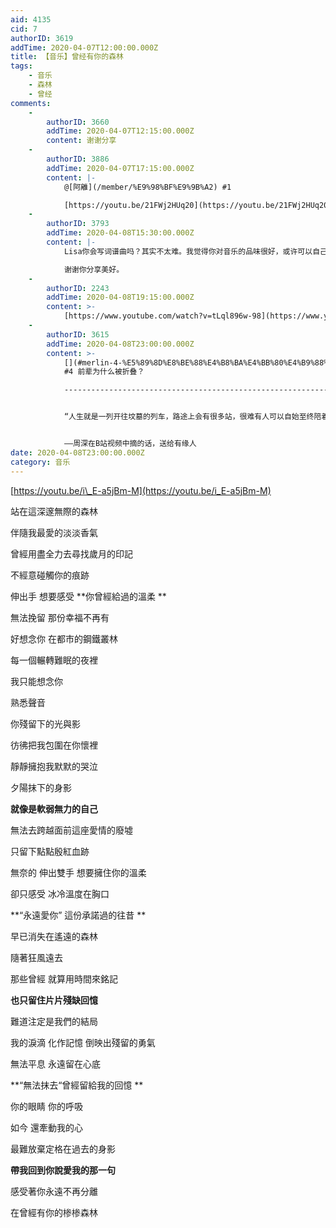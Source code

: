 ```yaml
---
aid: 4135
cid: 7
authorID: 3619
addTime: 2020-04-07T12:00:00.000Z
title: 【音乐】曾经有你的森林
tags:
    - 音乐
    - 森林
    - 曾经
comments:
    -
        authorID: 3660
        addTime: 2020-04-07T12:15:00.000Z
        content: 谢谢分享
    -
        authorID: 3886
        addTime: 2020-04-07T17:15:00.000Z
        content: |-
            @[阿離](/member/%E9%98%BF%E9%9B%A2) #1

            [https://youtu.be/21FWj2HUq20](https://youtu.be/21FWj2HUq20)
    -
        authorID: 3793
        addTime: 2020-04-08T15:30:00.000Z
        content: |-
            Lisa你会写词谱曲吗？其实不太难。我觉得你对音乐的品味很好，或许可以自己写一些？

            谢谢你分享美好。
    -
        authorID: 2243
        addTime: 2020-04-08T19:15:00.000Z
        content: >-
            [https://www.youtube.com/watch?v=tLql896w-98](https://www.youtube.com/watch?v=tLql896w-98)
    -
        authorID: 3615
        addTime: 2020-04-08T23:00:00.000Z
        content: >-
            [](#merlin-4-%E5%89%8D%E8%BE%88%E4%B8%BA%E4%BB%80%E4%B9%88%E8%A2%AB%E6%8A%98%E5%8F%A0)@[Merlin](/member/Merlin)
            #4 前辈为什么被折叠？

            ----------------------------------------------------------------------------------------------------------------------------


            “人生就是一列开往坟墓的列车，路途上会有很多站，很难有人可以自始至终陪着走完。当陪着你的人要下车时，即使不舍也该心存感激，然后挥手道别。”


            ——周深在B站视频中摘的话，送给有缘人
date: 2020-04-08T23:00:00.000Z
category: 音乐
---
```


[https://youtu.be/i\_E-a5jBm-M](https://youtu.be/i_E-a5jBm-M)

站在這深邃無際的森林

伴隨我最愛的淡淡香氣

曾經用盡全力去尋找歲月的印記

不經意碰觸你的痕跡

伸出手 想要感受 \*\*你曾經給過的溫柔 \*\*

無法挽留 那份幸福不再有

好想念你 在都市的鋼鐵叢林

每一個輾轉難眠的夜裡

我只能想念你

熟悉聲音

你殘留下的光與影

彷彿把我包圍在你懷裡

靜靜擁抱我默默的哭泣

夕陽抹下的身影

**就像是軟弱無力的自己**

無法去跨越面前這座愛情的廢墟

只留下點點殷紅血跡

無奈的 伸出雙手 想要擁住你的溫柔

卻只感受 冰冷溫度在胸口

\*\*“永遠愛你” 這份承諾過的往昔 \*\*

早已消失在遙遠的森林

隨著狂風遠去

那些曾經 就算用時間來銘記

**也只留住片片殘缺回憶**

難道注定是我們的結局

我的淚滴 化作記憶 倒映出殘留的勇氣

無法平息 永遠留在心底

\*\*“無法抹去“曾經留給我的回憶 \*\*

你的眼睛 你的呼吸

如今 還牽動我的心

最難放棄定格在過去的身影

**帶我回到你說愛我的那一句**

感受著你永遠不再分離

在曾經有你的椮椮森林
